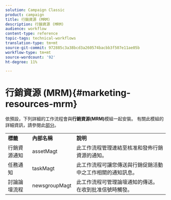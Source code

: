 ```yaml
---
solution: Campaign Classic
product: campaign
title: 行銷資源 (MRM)
description: 行銷資源 (MRM)
audience: workflow
content-type: reference
topic-tags: technical-workflows
translation-type: tm+mt
source-git-commit: 972885c3a38bcd3a260574bacbb3f507e11ae05b
workflow-type: tm+mt
source-wordcount: '92'
ht-degree: 11%

---
```



# 行銷資源 (MRM){#marketing-resources-mrm}

依預設，下列詳細的工作流程會與&#x200B;**行銷資源(MRM)**&#x200B;模組一起安裝。 有關此模組的詳細資訊，請參閱此[部分](../../campaign/using/designing-marketing-campaigns.md)。

<table> 
 <tbody> 
  <tr> 
   <td> <strong>標籤</strong><br /> </td> 
   <td> <strong>內部名稱</strong><br /> </td> 
   <td> <strong>說明</strong><br /> </td> 
  </tr> 
  <tr> 
   <td> <span class="uicontrol">行銷資源通知</span> <br /> </td> 
   <td> <span class="uicontrol">assetMagt</span> <br /> </td> 
   <td> 此工作流程管理連結至核准和發佈行銷資源的通知。<br /> </td> 
  </tr> 
  <tr> 
   <td> <span class="uicontrol">任務通知</span> <br /> </td> 
   <td> <span class="uicontrol">taskMagt</span> <br /> </td> 
   <td> 此工作流程可讓您傳送與行銷促銷活動中之工作相關的通知訊息。<br /> </td> 
  </tr> 
  <tr> 
   <td> <span class="uicontrol">討論論壇流程</span> <br /> </td> 
   <td> <span class="uicontrol">newsgroupMagt</span> <br /> </td> 
   <td> 此工作流程可管理論壇通知的傳送。 在收到批准信號時觸發。<br /> </td> 
  </tr> 
 </tbody> 
</table>

